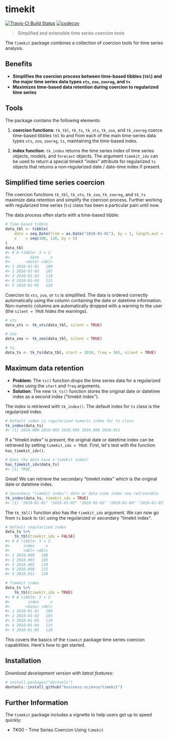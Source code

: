 
<!-- README.md is generated from README.Rmd. Please edit that file -->
timekit
=======

[![Travis-CI Build Status](https://travis-ci.org/business-science/timekit.svg?branch=master)](https://travis-ci.org/business-science/timekit.svg?branch=master) [![codecov](https://codecov.io/gh/business-science/timekit/branch/master/graph/badge.svg)](https://codecov.io/gh/business-science/timekit) <!-- [![CRAN_Status_Badge](http://www.r-pkg.org/badges/version/timekit)](https://cran.r-project.org/package=timekit) --> <!-- ![](http://cranlogs.r-pkg.org/badges/timekit?color=brightgreen) --> <!-- ![](http://cranlogs.r-pkg.org/badges/grand-total/timekit?color=brightgreen) -->

> Simplified and extensible time series coercion tools

The `timekit` package combines a collection of coercion tools for time series analysis.

Benefits
--------

-   **Simplifies the coercion process between time-based tibbles (`tbl`) and the major time series data types `xts`, `zoo`, `zooreg`, and `ts`**
-   **Maximizes time-based data retention during coercion to regularized time series**

Tools
-----

The package contains the following elements:

1.  **coercion functions**: `tk_tbl`, `tk_ts`, `tk_xts`, `tk_zoo`, and `tk_zooreg` coerce time-based tibbles `tbl` to and from each of the main time-series data types `xts`, `zoo`, `zooreg`, `ts`, maintaining the time-based index.

2.  **index function**: `tk_index` returns the time series index of time series objects, models, and `forecast` objects. The argument `timekit_idx` can be used to return a special timekit "index" attribute for regularized `ts` objects that returns a non-regularized date / date-time index if present.

Simplified time series coercion
-------------------------------

The coercion functions `tk_tbl`, `tk_xts`, `tk_zoo`, `tk_zooreg`, and `tk_ts` maximize data retention and simplify the coercion process. Further working with regularized time series (`ts`) class has been a particular pain until now.

The data process often starts with a time-based tibble:

``` r
# Time based tibble
data_tbl <- tibble(
    date = seq.Date(from = as.Date("2010-01-01"), by = 1, length.out = 5),
    x    = seq(100, 120, by = 5)
)
data_tbl
#> # A tibble: 5 × 2
#>         date     x
#>       <date> <dbl>
#> 1 2010-01-01   100
#> 2 2010-01-02   105
#> 3 2010-01-03   110
#> 4 2010-01-04   115
#> 5 2010-01-05   120
```

Coercion to `xts`, `zoo`, or `ts` is simplified. The data is ordered correctly automatically using the column containing the date or datetime information. Non-numeric columns are automatically dropped with a warning to the user (the `silent = TRUE` hides the warnings).

``` r
# xts
data_xts <- tk_xts(data_tbl, silent = TRUE)
```

``` r
# zoo
data_zoo <- tk_zoo(data_tbl, silent = TRUE)
```

``` r
# ts
data_ts <- tk_ts(data_tbl, start = 2010, freq = 365, silent = TRUE)
```

Maximum data retention
----------------------

-   **Problem**: The `ts()` function drops the time series data for a regularized index using the `start` and `freq` arguments.
-   **Solution**: The new `tk_ts()` function stores the original date or datetime index as a second index ("timekit index").

The index is retrieved with `tk_index()`. The default index for `ts` class is the regularized index.

``` r
# Default index is regularized numeric index for ts class
tk_index(data_ts) 
#> [1] 2010.000 2010.003 2010.005 2010.008 2010.011
```

If a "timekit index" is present, the original date or datetime index can be retrieved by setting `timekit_idx = TRUE`. First, let's test with the function `has_timekit_idx()`.

``` r
# Does the data have a timekit index?
has_timekit_idx(data_ts)
#> [1] TRUE
```

Great! We can retrieve the secondary "timekit index" which is the original date or datetime index.

``` r
# Secondary "timekit index": date or date-time index now retrievable
tk_index(data_ts, timekit_idx = TRUE)
#> [1] "2010-01-01" "2010-01-02" "2010-01-03" "2010-01-04" "2010-01-05"
```

The `tk_tbl()` function also has the `timekit_idx` argument. We can now go from `ts` back to `tbl` using the regularized or secondary "timekit index".

``` r
# Default regularized index
data_ts %>%
    tk_tbl(timekit_idx = FALSE)
#> # A tibble: 5 × 2
#>      index     x
#>      <dbl> <dbl>
#> 1 2010.000   100
#> 2 2010.003   105
#> 3 2010.005   110
#> 4 2010.008   115
#> 5 2010.011   120

# Timekit index
data_ts %>%
    tk_tbl(timekit_idx = TRUE)
#> # A tibble: 5 × 2
#>        index     x
#>       <date> <dbl>
#> 1 2010-01-01   100
#> 2 2010-01-02   105
#> 3 2010-01-03   110
#> 4 2010-01-04   115
#> 5 2010-01-05   120
```

This covers the basics of the `timekit` package time series coercion capabilities. Here's how to get started.

Installation
------------

*Download development version with latest features*:

``` r
# install.packages("devtools")
devtools::install_github("business-science/timekit")
```

<!-- _Or, download CRAN approved version_: -->
<!-- ```{r, eval = FALSE} -->
<!-- install.packages("timekit") -->
<!-- ``` -->
Further Information
-------------------

The `timekit` package includes a vignette to help users get up to speed quickly:

-   TK00 - Time Series Coercion Using `timekit`
